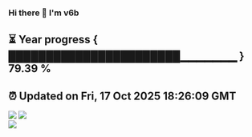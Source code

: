 ### Hi there 👋  I'm v6b  
⏳ Year progress { ███████████████████████▁▁▁▁▁▁▁ } 79.39 %
---
⏰ Updated on Fri, 17 Oct 2025 18:26:09 GMT
---
![](https://github-readme-stats.vercel.app/api?username=v6b&bg_color=30,e96443,904e95&title_color=fff&text_color=fff&layout=compact)
![](https://github-readme-stats.vercel.app/api/top-langs/?username=v6b&layout=compact&bg_color=30,e96443,904e95&title_color=fff&text_color=fff)  
![](https://gcore.jsdelivr.net/gh/v6b/v6b@main/assets/github-contribution-grid-snake.svg)

